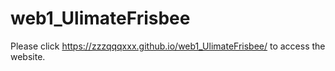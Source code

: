 # web1_UlimateFrisbee

<p>Please click <a href="https://zzzqqqxxx.github.io/web1_UlimateFrisbee/">https://zzzqqqxxx.github.io/web1_UlimateFrisbee/</a> to access the website.</p>
